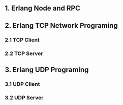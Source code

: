 
## 1. Erlang Node and RPC

## 2. Erlang TCP Network Programing

### 2.1 TCP Client
### 2.2 TCP Server

## 3. Erlang UDP Programing

### 3.1 UDP Client
### 3.2 UDP Server
